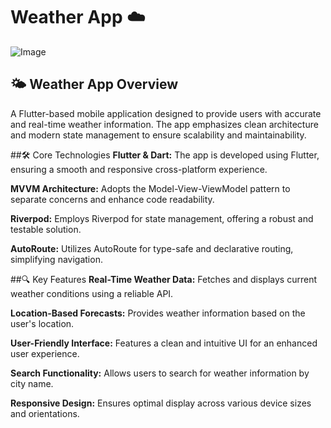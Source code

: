 # Weather App ☁️

![Image](https://github.com/user-attachments/assets/b5c3dce0-a062-4c1a-b450-0482f4ac657e)

##  🌤️ Weather App Overview
A Flutter-based mobile application designed to provide users with accurate and real-time weather information. The app emphasizes clean architecture and modern state management to ensure scalability and maintainability.

##🛠️ Core Technologies
**Flutter & Dart:** The app is developed using Flutter, ensuring a smooth and responsive cross-platform experience.

**MVVM Architecture:** Adopts the Model-View-ViewModel pattern to separate concerns and enhance code readability.

**Riverpod:** Employs Riverpod for state management, offering a robust and testable solution.

**AutoRoute:** Utilizes AutoRoute for type-safe and declarative routing, simplifying navigation.

##🔍 Key Features
**Real-Time Weather Data:** Fetches and displays current weather conditions using a reliable API.

**Location-Based Forecasts:** Provides weather information based on the user's location.

**User-Friendly Interface:** Features a clean and intuitive UI for an enhanced user experience.

**Search Functionality:** Allows users to search for weather information by city name.

**Responsive Design:** Ensures optimal display across various device sizes and orientations.


